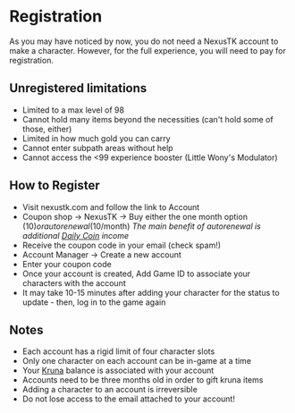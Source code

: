 # Registration

As you may have noticed by now, you do not need a NexusTK account to make a character. However, for the full experience, you will need to pay for registration.

## Unregistered limitations

- Limited to a max level of 98
- Cannot hold many items beyond the necessities (can't hold some of those, either)
- Limited in how much gold you can carry
- Cannot enter subpath areas without help
- Cannot access the <99 experience booster (Little Wony's Modulator)

## How to Register

- Visit nexustk.com and follow the link to Account
- Coupon shop -> NexusTK -> Buy either the one month option ($10) or autorenewal ($10/month)
*The main benefit of autorenewal is additional [Daily Coin](economy/daily-coins.md) income*
- Receive the coupon code in your email (check spam!)
- Account Manager -> Create a new account
- Enter your coupon code
- Once your account is created, Add Game ID to associate your characters with the account
- It may take 10-15 minutes after adding your character for the status to update - then, log in to the game again

## Notes

- Each account has a rigid limit of four character slots
- Only one character on each account can be in-game at a time
- Your [Kruna](economy/kruna.md) balance is associated with your account
- Accounts need to be three months old in order to gift kruna items
- Adding a character to an account is irreversible
- Do not lose access to the email attached to your account!
